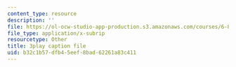 ```yaml
---
content_type: resource
description: ''
file: https://ol-ocw-studio-app-production.s3.amazonaws.com/courses/6-851-advanced-data-structures-spring-2012/b32c1b57dfb45eef8bad62261a83c411_pOKy3RZbSws.vtt
file_type: application/x-subrip
resourcetype: Other
title: 3play caption file
uid: b32c1b57-dfb4-5eef-8bad-62261a83c411
---
```

